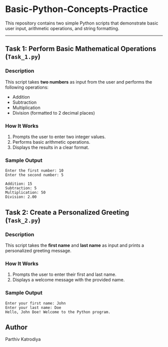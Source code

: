 # Basic-Python-Concepts-Practice


This repository contains two simple Python scripts that demonstrate basic user input, arithmetic operations, and string formatting.

---

## **Task 1: Perform Basic Mathematical Operations** (`Task_1.py`)

### **Description**
This script takes **two numbers** as input from the user and performs the following operations:
- Addition
- Subtraction
- Multiplication
- Division (formatted to 2 decimal places)

### **How It Works**
1. Prompts the user to enter two integer values.
2. Performs basic arithmetic operations.
3. Displays the results in a clear format.

### **Sample Output**
```
Enter the first number: 10
Enter the second number: 5

Addition: 15
Subtraction: 5
Multiplication: 50
Division: 2.00
```

## **Task 2: Create a Personalized Greeting** (`Task_2.py`)

### **Description**
This script takes the **first name** and **last name** as input and prints a personalized greeting message.

### **How It Works**
1. Prompts the user to enter their first and last name.
2. Displays a welcome message with the provided name.

### **Sample Output**
```
Enter your first name: John
Enter your last name: Doe
Hello, John Doe! Welcome to the Python program.
```
## **Author**
Parthiv Katrodiya
